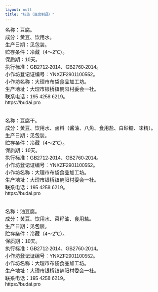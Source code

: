 ```yaml
---
layout: null
title: "标签（豆腐制品）"
---
```


<div class="labels">
<pre style="font-family: simsun, dengxian, sans-serif; font-size: 12pt; margin: 0;">
<div>名称：豆腐。
成分：黄豆、饮用水。
生产日期：见包装。
贮存条件：冷藏（4～2℃）。
保质期：10天。
执行标准：GB2712-2014、GB2760-2014。
小作坊登记证编号：YNXZF2901100552。
小作坊名称：大理市布袋食品加工坊。
生产地址：大理市银桥镇鹤阳村委会一社。
联系电话：195 4258 6219。
https://budai.pro</div>


<div>名称：豆腐干。
成分：黄豆、饮用水、卤料（酱油、八角、食用盐、白砂糖、味精）。
生产日期：见包装。
贮存条件：冷藏（4～2℃）。
保质期：10天。
执行标准：GB2712-2014、GB2760-2014。
小作坊登记证编号：YNXZF2901100552。
小作坊名称：大理市布袋食品加工坊。
生产地址：大理市银桥镇鹤阳村委会一社。
联系电话：195 4258 6219。
https://budai.pro</div>


<div>名称：油豆腐。
成分：黄豆、饮用水、菜籽油、食用盐。
生产日期：见包装。
贮存条件：冷藏（4～2℃）。
保质期：10天。
执行标准：GB2712-2014、GB2760-2014。
小作坊登记证编号：YNXZF2901100552。
小作坊名称：大理市布袋食品加工坊。
生产地址：大理市银桥镇鹤阳村委会一社。
联系电话：195 4258 6219。
https://budai.pro</div>
</pre>
</div>

<script>
window.addEventListener('load', function() {
  document.body.style.margin = '0';
}, false);
</script>
